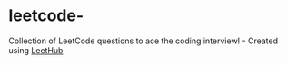 # leetcode-
Collection of LeetCode questions to ace the coding interview! - Created using [LeetHub](https://github.com/QasimWani/LeetHub)
